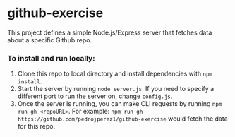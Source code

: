 # github-exercise

This project defines a simple Node.js/Express server that fetches data about a specific Github repo.

### To install and run locally: 

1. Clone this repo to local directory and install dependencies with `npm install`. 
2. Start the server by running `node server.js`. If you need to specify a different port to run the server on, change `config.js`.
3. Once the server is running, you can make CLI requests by running `npm run gh <repoURL>`. For example: `npm run gh https://github.com/pedrojperez1/github-exercise` would fetch the data for this repo.
